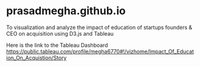 # prasadmegha.github.io
 To visualization and analyze the impact of education of startups founders &amp; CEO on acquisition using D3.js and Tableau
 
 Here is the link to the Tableau Dashboard
 https://public.tableau.com/profile/megha6770#!/vizhome/Impact_Of_Education_On_Acquistion/Story
